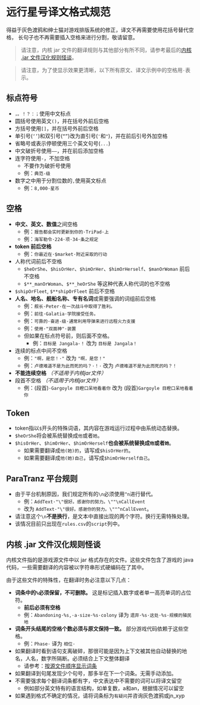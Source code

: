 # 远行星号译文格式规范

得益于灰色渡鸦和绅士猫对游戏排版系统的修正，译文不再需要使用花括号替代空格，
长句子也不再需要插入空格来进行分割，敬请留意。

> 请注意，内核 jar 文件的翻译规则与其他部分有所不同，请参考最后的[内核 .jar 文件汉化规则怪谈](#内核-jar-文件汉化规则怪谈)。

> 请注意，为了使显示效果更清晰，以下所有原文、译文示例中的空格用`·`表示。

## 标点符号

- `，。！？：；`使用中文标点
- 圆括号使用英文`()`，并在括号外前后空格
- 方括号使用`[]`，并在括号外前后空格
- 单引号(`‘’`)和双引号(`“”`)改为直引号(`'`和`"`)，并在前后引号外加空格
- 省略号或表示停顿使用三个英文句号(`...`)
- 中文破折号使用`——`，并在前后添加空格
- 连字符使用`-`，不加空格
  - 不要作为破折号使用
  - 例：`典范-级`
- 数字之中用于分割位数的`,`使用英文标点
  - 例：`8,000·星币`

## 空格

- **中文、英文、数值**之间空格
  - 例：`报告都会实时更新到你的·TriPad·上`
  - 例：`海军勒令·224·项·34·条之规定`
- **token 前后空格**
  - 例：`你最近在·$market·附近采取的行动`
- 人称代词前后不空格
  - `$heOrShe`、`$hisOrHer`、`$himOrHer`、`$himOrHerself`、`$manOrWoman` 前后不空格
  - `$**_manOrWoman`、`$**_heOrShe` 等这种代表人称代词的也不空格
- `$shipOrFleet`, `$**shipOrFleet` 前后不空格
- **人名、地名、舰船名称、专有名词**或需要强调的词组前后空格
    - 例：`舰长·Peter·在一次战斗中取得了胜利。`
    - 例：`前往·Galatia·学院接受任务。`
    - 例：`可靠的·奋进-级·通常利用导弹来进行远程火力支援`
    - 例：`使用·"双面神"·装置`
    - 但如果在标点符号前，则后面不空格。
        - 例：`目标是 Jangala·！` 改为 `目标是 Jangala！`
- 连续的标点中间不空格
    - 例：` "啊，是您！·" ` 改为 ` "啊，是您！" `
    - 例：`卢德难道不是为此而死的吗？·！·` 改为 `卢德难道不是为此而死的吗？！ `
- **不能连续空格** *（不适用于内核jar文件）*
- 段首不空格 *（不适用于内核jar文件）*
    - 例：(段首)`·Gargoyle 目瞪口呆地看着你` 改为 (段首)`Gargoyle 目瞪口呆地看着你`

## Token

- token指以`$`开头的特殊词语，其内容在游戏运行过程中由系统动态替换。
- `$heOrShe`将会被系统替换成`他`或者`她`。
- `$hisOrHer`、`$himOrHer`、`$himOrHerself`**也会被系统替换成`他`或者`她`**。
    - 如果需要翻译成`他(她)的`，请写成`$hisOrHer的`。
    - 如果需要翻译成`他(她)自己`，请写成`$himOrHerself自己`。

## ParaTranz 平台规则

- 由于平台机制原因，我们规定所有的`\n`必须使用`^n`进行替代。
    - 例：`AddText·"\"很好。感谢你的努力。\""\nCallEvent` 
    - 改为
      `AddText·"\"很好。感谢你的努力。\""^nCallEvent`。
- 请注意这个`\n`**不是换行**，是文本中直接出现的两个字符。换行无需特殊处理。
- 该情况目前只出现在`rules.csv`的`script`列中。

## 内核 .jar 文件汉化规则怪谈

内核文件指的是游戏源文件中以 jar 格式存在的文件。这些文件包含了游戏的 java 代码，一些需要翻译的内容被以字符串形式硬编码在了其中。

由于这些文件的特殊性，在翻译时务必注意以下几点：

- **词条中的`%`必须保留，不可删除。** 这是标记插入数字或者单一高亮单词的占位符。
  - **前后必须有空格**
  - 例：`Abandoning·%s,·a·size·%s·colony` 译为 `遗弃·%s·这处·%s·规模的殖民地`
- **词条开头结尾的空格个数必须与原文保持一致。** 部分游戏代码依赖于这些空格。
  - 例：`Phase·` 译为 `相位·`
- 如果翻译时看到语句支离破碎，那很可能是因为上下文被其他自动替换的地名，人名，数字所隔断。必须结合上下文整体翻译
  - 请参考：[按源文件顺序显示词条](tut_translator.md#重要按源文件顺序显示词条)
- 如果翻译到句尾发现少个句号，那多半在下一个词条。无需手动添加。
- 不需要强求每个翻译词条都有字，中文表达中不需要的词可以将译文留空
  - 例如部分英文特有的语言结构，如单复数，a和an，根据情况可以留空
- 如果遇到格式不确定的情况，请将词条标为`有疑问`并咨询灰色渡鸦或jn_xyp
